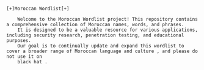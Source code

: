                                                                      [+]Moroccan Wordlist[+] 

        Welcome to the Moroccan Wordlist project! This repository contains a comprehensive collection of Moroccan names, words, and phrases.
        It is designed to be a valuable resource for various applications, including security research, penetration testing, and educational purposes.                        
        Our goal is to continually update and expand this wordlist to cover a broader range of Moroccan language and culture , and please do not use it on
        black hat .
